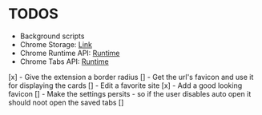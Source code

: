 # TODOS
- Background scripts
- Chrome Storage: [Link](https://developer.chrome.com/docs/extensions/reference/api/storage)
- Chrome Runtime API: [Runtime](https://developer.chrome.com/docs/extensions/reference/api/runtime)
- Chrome Tabs API: [Runtime](https://developer.chrome.com/docs/extensions/reference/api/tabs)

[x] - Give the extension a border radius 
[] - Get the url's favicon and use it for displaying the cards
[] - Edit a favorite site
[x] - Add a good looking favicon
[] - Make the settings persits - so if the user disables auto open it should noot open the saved tabs
[] 

